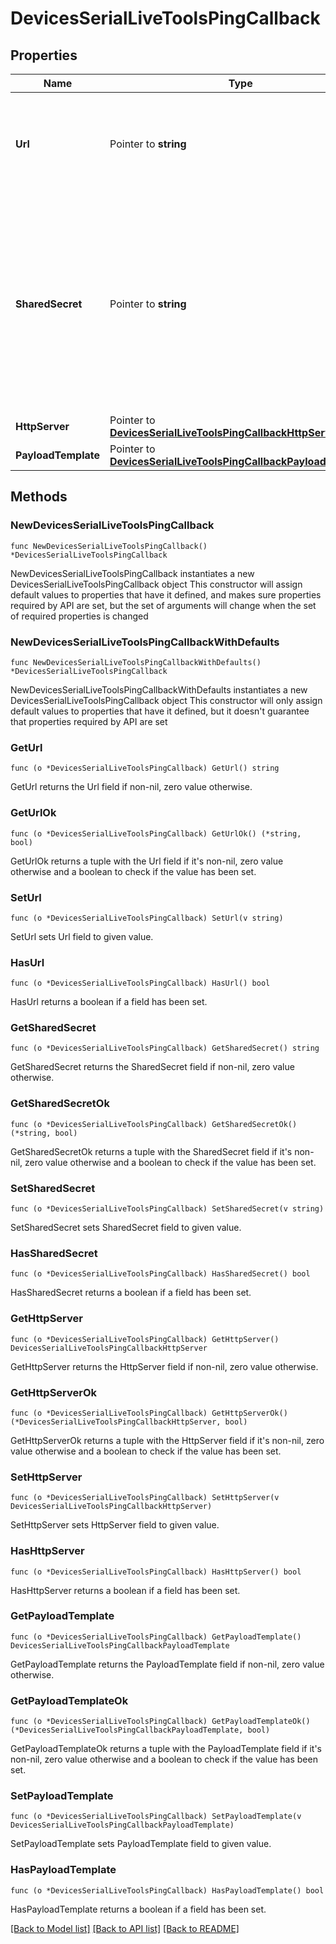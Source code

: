 # DevicesSerialLiveToolsPingCallback

## Properties

Name | Type | Description | Notes
------------ | ------------- | ------------- | -------------
**Url** | Pointer to **string** | The callback URL for the webhook target. If using this field, please also specify a sharedSecret. | [optional] 
**SharedSecret** | Pointer to **string** | A shared secret that will be included in the requests sent to the callback URL. It can be used to verify that the request was sent by Meraki. If using this field, please also specify an url. | [optional] 
**HttpServer** | Pointer to [**DevicesSerialLiveToolsPingCallbackHttpServer**](DevicesSerialLiveToolsPingCallbackHttpServer.md) |  | [optional] 
**PayloadTemplate** | Pointer to [**DevicesSerialLiveToolsPingCallbackPayloadTemplate**](DevicesSerialLiveToolsPingCallbackPayloadTemplate.md) |  | [optional] 

## Methods

### NewDevicesSerialLiveToolsPingCallback

`func NewDevicesSerialLiveToolsPingCallback() *DevicesSerialLiveToolsPingCallback`

NewDevicesSerialLiveToolsPingCallback instantiates a new DevicesSerialLiveToolsPingCallback object
This constructor will assign default values to properties that have it defined,
and makes sure properties required by API are set, but the set of arguments
will change when the set of required properties is changed

### NewDevicesSerialLiveToolsPingCallbackWithDefaults

`func NewDevicesSerialLiveToolsPingCallbackWithDefaults() *DevicesSerialLiveToolsPingCallback`

NewDevicesSerialLiveToolsPingCallbackWithDefaults instantiates a new DevicesSerialLiveToolsPingCallback object
This constructor will only assign default values to properties that have it defined,
but it doesn't guarantee that properties required by API are set

### GetUrl

`func (o *DevicesSerialLiveToolsPingCallback) GetUrl() string`

GetUrl returns the Url field if non-nil, zero value otherwise.

### GetUrlOk

`func (o *DevicesSerialLiveToolsPingCallback) GetUrlOk() (*string, bool)`

GetUrlOk returns a tuple with the Url field if it's non-nil, zero value otherwise
and a boolean to check if the value has been set.

### SetUrl

`func (o *DevicesSerialLiveToolsPingCallback) SetUrl(v string)`

SetUrl sets Url field to given value.

### HasUrl

`func (o *DevicesSerialLiveToolsPingCallback) HasUrl() bool`

HasUrl returns a boolean if a field has been set.

### GetSharedSecret

`func (o *DevicesSerialLiveToolsPingCallback) GetSharedSecret() string`

GetSharedSecret returns the SharedSecret field if non-nil, zero value otherwise.

### GetSharedSecretOk

`func (o *DevicesSerialLiveToolsPingCallback) GetSharedSecretOk() (*string, bool)`

GetSharedSecretOk returns a tuple with the SharedSecret field if it's non-nil, zero value otherwise
and a boolean to check if the value has been set.

### SetSharedSecret

`func (o *DevicesSerialLiveToolsPingCallback) SetSharedSecret(v string)`

SetSharedSecret sets SharedSecret field to given value.

### HasSharedSecret

`func (o *DevicesSerialLiveToolsPingCallback) HasSharedSecret() bool`

HasSharedSecret returns a boolean if a field has been set.

### GetHttpServer

`func (o *DevicesSerialLiveToolsPingCallback) GetHttpServer() DevicesSerialLiveToolsPingCallbackHttpServer`

GetHttpServer returns the HttpServer field if non-nil, zero value otherwise.

### GetHttpServerOk

`func (o *DevicesSerialLiveToolsPingCallback) GetHttpServerOk() (*DevicesSerialLiveToolsPingCallbackHttpServer, bool)`

GetHttpServerOk returns a tuple with the HttpServer field if it's non-nil, zero value otherwise
and a boolean to check if the value has been set.

### SetHttpServer

`func (o *DevicesSerialLiveToolsPingCallback) SetHttpServer(v DevicesSerialLiveToolsPingCallbackHttpServer)`

SetHttpServer sets HttpServer field to given value.

### HasHttpServer

`func (o *DevicesSerialLiveToolsPingCallback) HasHttpServer() bool`

HasHttpServer returns a boolean if a field has been set.

### GetPayloadTemplate

`func (o *DevicesSerialLiveToolsPingCallback) GetPayloadTemplate() DevicesSerialLiveToolsPingCallbackPayloadTemplate`

GetPayloadTemplate returns the PayloadTemplate field if non-nil, zero value otherwise.

### GetPayloadTemplateOk

`func (o *DevicesSerialLiveToolsPingCallback) GetPayloadTemplateOk() (*DevicesSerialLiveToolsPingCallbackPayloadTemplate, bool)`

GetPayloadTemplateOk returns a tuple with the PayloadTemplate field if it's non-nil, zero value otherwise
and a boolean to check if the value has been set.

### SetPayloadTemplate

`func (o *DevicesSerialLiveToolsPingCallback) SetPayloadTemplate(v DevicesSerialLiveToolsPingCallbackPayloadTemplate)`

SetPayloadTemplate sets PayloadTemplate field to given value.

### HasPayloadTemplate

`func (o *DevicesSerialLiveToolsPingCallback) HasPayloadTemplate() bool`

HasPayloadTemplate returns a boolean if a field has been set.


[[Back to Model list]](../README.md#documentation-for-models) [[Back to API list]](../README.md#documentation-for-api-endpoints) [[Back to README]](../README.md)


